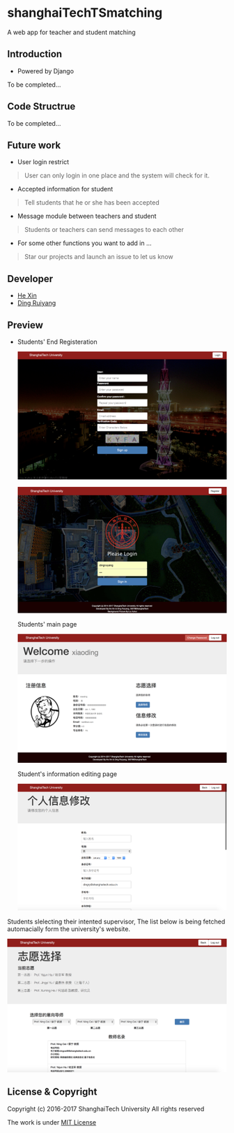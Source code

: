# shanghaiTechTSmatching

A web app for teacher and student matching

## Introduction

* Powered by Django

To be completed...

## Code Structrue

To be completed...

## Future work
* User login restrict

> User can only login in one place and the system will check for it.

* Accepted information for student

> Tell students that he or she has been accepted

* Message module between teachers and student

> Students or teachers can send messages to each other

* For some other functions you want to add in ...

> Star our projects and launch an issue to let us know

## Developer

* [He Xin](https://github.com/XinHeCS)
* [Ding Ruiyang](https://github.com/JohnDing1995)

## Preview
* Students' End
  Registeration

  ![reg](https://github.com/JohnDing1995/shanghaiTechTSmatching/blob/dev/readme/reg.png?raw=true)

  ![log](https://github.com/JohnDing1995/shanghaiTechTSmatching/blob/dev/readme/login.png?raw=true)

  Students' main page

  ![main](https://github.com/JohnDing1995/shanghaiTechTSmatching/blob/dev/readme/main.png?raw=false)

  Student's information editing page

  ![reg](https://github.com/JohnDing1995/shanghaiTechTSmatching/blob/dev/readme/edit.png?raw=true)

Students slelecting their intented supervisor, The list below is being fetched automacially form the university's website.

![select](https://github.com/JohnDing1995/shanghaiTechTSmatching/blob/dev/readme/select.png?raw=true)

## License & Copyright

Copyright (c) 2016-2017 ShanghaiTech University All rights reserved

The work is under [MIT License](https://opensource.org/licenses/MIT)

